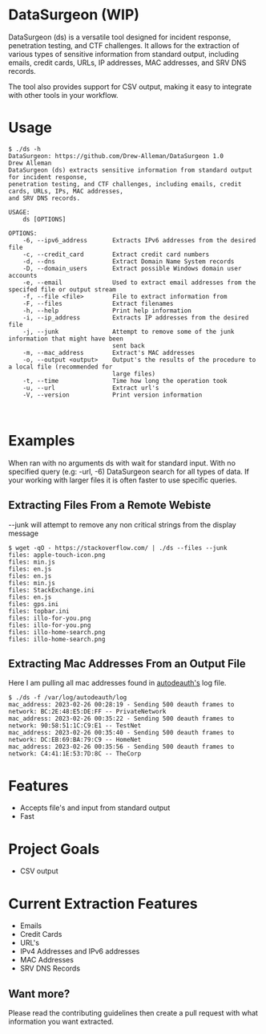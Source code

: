 # DataSurgeon (WIP)
DataSurgeon (ds) is a versatile tool designed for incident response, penetration testing, and CTF challenges. It allows for the extraction of various types of sensitive information from standard output, including emails, credit cards, URLs, IP addresses, MAC addresses, and SRV DNS records.

The tool also provides support for CSV output, making it easy to integrate with other tools in your workflow. 

# Usage
```
$ ./ds -h                                    
DataSurgeon: https://github.com/Drew-Alleman/DataSurgeon 1.0
Drew Alleman
DataSurgeon (ds) extracts sensitive information from standard output for incident response,
penetration testing, and CTF challenges, including emails, credit cards, URLs, IPs, MAC addresses,
and SRV DNS records.

USAGE:
    ds [OPTIONS]

OPTIONS:
    -6, --ipv6_address       Extracts IPv6 addresses from the desired file
    -c, --credit_card        Extract credit card numbers
    -d, --dns                Extract Domain Name System records
    -D, --domain_users       Extract possible Windows domain user accounts
    -e, --email              Used to extract email addresses from the specifed file or output stream
    -f, --file <file>        File to extract information from
    -F, --files              Extract filenames
    -h, --help               Print help information
    -i, --ip_address         Extracts IP addresses from the desired file
    -j, --junk               Attempt to remove some of the junk information that might have been
                             sent back
    -m, --mac_address        Extract's MAC addresses
    -o, --output <output>    Output's the results of the procedure to a local file (recommended for
                             large files)
    -t, --time               Time how long the operation took
    -u, --url                Extract url's
    -V, --version            Print version information
                                                      
    
```
# Examples
When ran with no arguments ds with wait for standard input. With no specified query (e.g: -url, -6) DataSurgeon search for all types of data. If your working with larger files it is often faster to use specific queries.

## Extracting Files From a Remote Webiste
--junk will attempt to remove any non critical strings from the display message
```
$ wget -qO - https://stackoverflow.com/ | ./ds --files --junk
files: apple-touch-icon.png
files: min.js
files: en.js
files: en.js
files: min.js
files: StackExchange.ini
files: en.js
files: gps.ini
files: topbar.ini
files: illo-for-you.png
files: illo-for-you.png
files: illo-home-search.png
files: illo-home-search.png
```

## Extracting Mac Addresses From an Output File
Here I am pulling all mac addresses found in [autodeauth's](https://github.com/Drew-Alleman/autodeauth) log file.
```
$ ./ds -f /var/log/autodeauth/log     
mac_address: 2023-02-26 00:28:19 - Sending 500 deauth frames to network: BC:2E:48:E5:DE:FF -- PrivateNetwork
mac_address: 2023-02-26 00:35:22 - Sending 500 deauth frames to network: 90:58:51:1C:C9:E1 -- TestNet
mac_address: 2023-02-26 00:35:40 - Sending 500 deauth frames to network: DC:EB:69:BA:79:C9 -- HomeNet
mac_address: 2023-02-26 00:35:56 - Sending 500 deauth frames to network: C4:41:1E:53:7D:8C -- TheCorp
```

# Features
* Accepts file's and input from standard output
* Fast

# Project Goals
* CSV output

# Current Extraction Features
* Emails
* Credit Cards
* URL's
* IPv4 Addresses and IPv6 addresses
* MAC Addresses
* SRV DNS Records

## Want more?
Please read the contributing guidelines then create a pull request with what information you want extracted.
